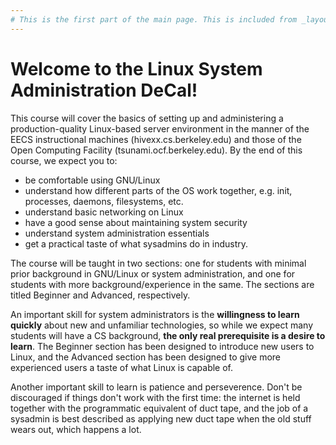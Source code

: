```yaml
---
# This is the first part of the main page. This is included from _layouts/home.html.
---
```

# Welcome to the Linux System Administration DeCal!
This course will cover the basics of setting up and administering a
production-quality Linux-based server environment in the manner of the EECS
instructional machines (hivexx.cs.berkeley.edu) and those of the Open Computing
Facility (tsunami.ocf.berkeley.edu). By the end of this course, we expect you to:

* be comfortable using GNU/Linux
* understand how different parts of the OS work together,
  e.g. init, processes, daemons, filesystems, etc.
* understand basic networking on Linux
* have a good sense about maintaining system security
* understand system administration essentials
* get a practical taste of what sysadmins do in industry.

The course will be taught in two sections: one for students with minimal
prior background in GNU/Linux or system administration, and one for
students with more background/experience in the same. The sections are
titled Beginner and Advanced, respectively.

An important skill for system administrators is the **willingness to learn
quickly** about new and unfamiliar technologies, so while we expect many
students will have a CS background, **the only real prerequisite is a desire
to learn**. The Beginner section has been designed to introduce new users to Linux,
and the Advanced section has been designed to give more experienced users a
taste of what Linux is capable of.

Another important skill to learn is patience and perseverence.
Don't be discouraged if things don't work with the first time: the internet
is held together with the programmatic equivalent of duct tape, and the job
of a sysadmin is best described as applying new duct tape when the old stuff
wears out, which happens a lot.
